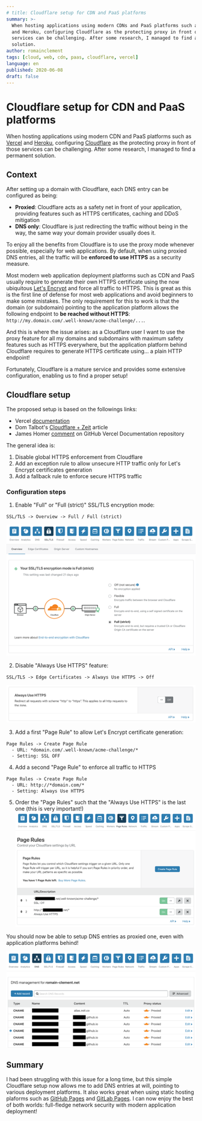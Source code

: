 ```yaml
---
# title: Cloudflare setup for CDN and PaaS platforms
summary: >-
  When hosting applications using modern CDNs and PaaS platforms such as Vercel
  and Heroku, configuring Cloudflare as the protecting proxy in front of those
  services can be challenging. After some research, I managed to find a permanent
  solution.
author: romainclement
tags: [cloud, web, cdn, paas, cloudflare, vercel]
language: en
published: 2020-06-08
draft: false
---
```


# Cloudflare setup for CDN and PaaS platforms

When hosting applications using modern CDN and PaaS platforms such as [Vercel][vercel]
and [Heroku][heroku], configuring [Cloudflare][cloudflare] as the protecting proxy
in front of those services can be challenging. After some research, I managed to
find a permanent solution.

## Context

After setting up a domain with Cloudflare, each DNS entry can be configured as being:

- **Proxied**: Cloudflare acts as a safety net in front of your application,
  providing features such as HTTPS certificates, caching and DDoS mitigation
- **DNS only**: Cloudflare is just redirecting the traffic without being in the way,
  the same way your domain provider usually does it.

To enjoy all the benefits from Cloudflare is to use the proxy mode whenever possible,
especially for web applications. By default, when using proxied DNS entries,
all the traffic will be **enforced to use HTTPS** as a security measure.

Most modern web application deployment platforms such as CDN and PaaS usually
require to generate their own HTTPS certificate using the now ubiquitous
[Let's Encrypt][lets-encrypt] and force all traffic to HTTPS. This is great as
this is the first line of defense for most web applications and avoid beginners
to make some mistakes. The only requirement for this to work is that the domain
(or subdomain) pointing to the application platform allows the following endpoint
to **be reached without HTTPS**: `http://my.domain.com/.well-known/acme-challenge/...`.

And this is where the issue arises: as a Cloudflare user I want to use the proxy
feature for all my domains and subdomains with maximum safety features such as
HTTPS everywhere, but the application platform behind Cloudflare requires to
generate HTTPS certificate using... a plain HTTP endpoint!

Fortunately, Cloudflare is a mature service and provides some extensive configuration,
enabling us to find a proper setup!

## Cloudflare setup

The proposed setup is based on the followings links:

- Vercel [documentation][vercel-docs-cloudflare]
- Dom Talbot's [Cloudflare + Zeit][dom-talbot-cloudflare-zeit] article
- James Homer [comment][github-vercel-issue] on GitHub Vercel Documentation repository

The general idea is:

1. Disable global HTTPS enforcement from Cloudflare
2. Add an exception rule to allow unsecure HTTP traffic only for Let's Encrypt
   certificates generation
3. Add a fallback rule to enforce secure HTTPS traffic

### Configuration steps

1. Enable "Full" or "Full (strict)" SSL/TLS encryption mode:
```
SSL/TLS -> Overview -> Full / Full (strict)
```
![Cloudflare SSL/TLS][img-cloudflare-ssl]

2. Disable "Always Use HTTPS" feature:
```
SSL/TLS -> Edge Certificates -> Always Use HTTPS -> Off
```
![Cloudflare Edge Certificates][img-cloudflare-edge]

3. Add a first "Page Rule" to allow Let's Encrypt certificate generation:
```
Page Rules -> Create Page Rule
  - URL: *domain.com/.well-known/acme-challenge/*
  - Setting: SSL OFF
```

4. Add a second "Page Rule" to enforce all traffic to HTTPS
```
Page Rules -> Create Page Rule
  - URL: http://*domain.com/*
  - Setting: Always Use HTTPS
```

5. Order the "Page Rules" such that the "Always Use HTTPS" is the last one
   (this is very important!)
![Cloudflare Page Rules][img-cloudflare-pagerules]

You should now be able to setup DNS entries as proxied one, even with application
platforms behind!

![Cloudflare DNS Entries][img-cloudflare-dns]

## Summary

I had been struggling with this issue for a long time, but this simple Cloudflare
setup now allows me to add DNS entries at will, pointing to various deployment
platforms. It also works great when using static hosting plaforms such as
[GitHub Pages][github-pages] and [GitLab Pages][gitlab-pages]. I can now enjoy the
best of both worlds: full-fledge network security with modern application deployment!

[vercel]: https://vercel.com 'Vercel'
[heroku]: https://heroku.com 'Heroku'
[cloudflare]: https://cloudflare.com 'Cloudflare'
[github-pages]: https://pages.github.com 'GitHub Pages'
[gitlab-pages]: https://docs.gitlab.com/ce/user/project/pages/ 'GitLab Pages'
[lets-encrypt]: https://letsencrypt.org "Let's Encrypt"
[vercel-docs-cloudflare]: https://vercel.com/docs/v2/custom-domains#cloudflare 'Vercel Documentation'
[dom-talbot-cloudflare-zeit]: https://levelup.gitconnected.com/how-to-set-up-cloudflare-with-zeit-93daa7d45dd 'Dom Talbot: Cloudflare + Zeit'
[github-vercel-issue]: https://github.com/vercel/docs/issues/489#issuecomment-587132197 'GitHub Vercel'
[img-cloudflare-ssl]: ../static/articles/cloudflare-setup-cdn-paas/cloudflare-ssl.png 'Cloudflare SSL/TLS'
[img-cloudflare-edge]: ../static/articles/cloudflare-setup-cdn-paas/cloudflare-edge.png 'Cloudflare Edge Certificates'
[img-cloudflare-pagerules]: ../static/articles/cloudflare-setup-cdn-paas/cloudflare-pagerules.png 'Cloudflare Page Rules'
[img-cloudflare-dns]: ../static/articles/cloudflare-setup-cdn-paas/cloudflare-dns.png 'Cloudflare DNS Entries'
